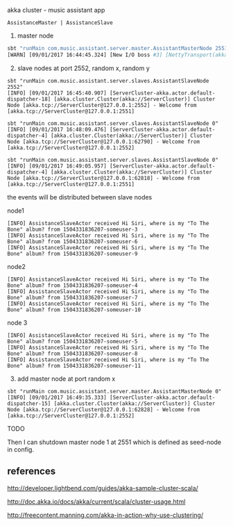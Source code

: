 akka cluster - music assistant app

```
AssistanceMaster | AssistanceSlave
```

1. master node

```bash
sbt "runMain com.music.assistant.server.master.AssistantMasterNode 2551"
[WARN] [09/01/2017 16:44:45.324] [New I/O boss #3] [NettyTransport(akka://ServerCluster)] Remote connection to [null] failed with java.net.ConnectException: Connection refused: /127.0.0.1:2552
```

2. slave nodes at port 2552, random x, random y

```
sbt "runMain com.music.assistant.server.slaves.AssistantSlaveNode 2552"
[INFO] [09/01/2017 16:45:40.907] [ServerCluster-akka.actor.default-dispatcher-18] [akka.cluster.Cluster(akka://ServerCluster)] Cluster Node [akka.tcp://ServerCluster@127.0.0.1:2552] - Welcome from [akka.tcp://ServerCluster@127.0.0.1:2551]

sbt "runMain com.music.assistant.server.slaves.AssistantSlaveNode 0"
[INFO] [09/01/2017 16:48:09.476] [ServerCluster-akka.actor.default-dispatcher-4] [akka.cluster.Cluster(akka://ServerCluster)] Cluster Node [akka.tcp://ServerCluster@127.0.0.1:62790] - Welcome from [akka.tcp://ServerCluster@127.0.0.1:2552]

sbt "runMain com.music.assistant.server.slaves.AssistantSlaveNode 0"
[INFO] [09/01/2017 16:49:05.957] [ServerCluster-akka.actor.default-dispatcher-4] [akka.cluster.Cluster(akka://ServerCluster)] Cluster Node [akka.tcp://ServerCluster@127.0.0.1:62818] - Welcome from [akka.tcp://ServerCluster@127.0.0.1:2551]
```

the events will be distributed between slave nodes

node1
```
[INFO] AssistanceSlaveActor received Hi Siri, where is my "To The Bone" album? from 1504331836207-someuser-3
[INFO] AssistanceSlaveActor received Hi Siri, where is my "To The Bone" album? from 1504331836207-someuser-6
[INFO] AssistanceSlaveActor received Hi Siri, where is my "To The Bone" album? from 1504331836207-someuser-9
```

node2

```
[INFO] AssistanceSlaveActor received Hi Siri, where is my "To The Bone" album? from 1504331836207-someuser-4
[INFO] AssistanceSlaveActor received Hi Siri, where is my "To The Bone" album? from 1504331836207-someuser-7
[INFO] AssistanceSlaveActor received Hi Siri, where is my "To The Bone" album? from 1504331836207-someuser-10
```

node 3


```
[INFO] AssistanceSlaveActor received Hi Siri, where is my "To The Bone" album? from 1504331836207-someuser-5
[INFO] AssistanceSlaveActor received Hi Siri, where is my "To The Bone" album? from 1504331836207-someuser-8
[INFO] AssistanceSlaveActor received Hi Siri, where is my "To The Bone" album? from 1504331836207-someuser-11
```

3. add master node at port random x

```
sbt "runMain com.music.assistant.server.master.AssistantMasterNode 0"
[INFO] [09/01/2017 16:49:35.333] [ServerCluster-akka.actor.default-dispatcher-15] [akka.cluster.Cluster(akka://ServerCluster)] Cluster Node [akka.tcp://ServerCluster@127.0.0.1:62828] - Welcome from [akka.tcp://ServerCluster@127.0.0.1:2552]
```

TODO

Then I can shutdown master node 1 at 2551 which is defined as seed-node
in config.

references
----------

http://developer.lightbend.com/guides/akka-sample-cluster-scala/

http://doc.akka.io/docs/akka/current/scala/cluster-usage.html

http://freecontent.manning.com/akka-in-action-why-use-clustering/